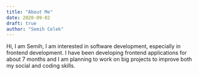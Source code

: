 ```yaml
---
title: "About Me"
date: 2020-09-02
draft: true
author: "Semih Celek"
---
```


Hi, I am Semih, I am interested in software development, especially in frontend development.
I have been developing frontend applications for about 7 months and I am planning to work on big projects to improve both my social and coding skills.